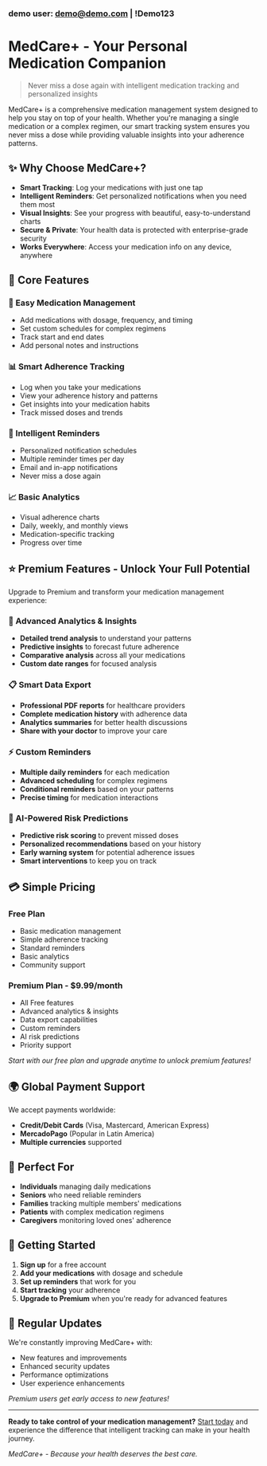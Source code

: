 ### demo user: demo@demo.com | !Demo123

# MedCare+ - Your Personal Medication Companion

> Never miss a dose again with intelligent medication tracking and personalized insights

MedCare+ is a comprehensive medication management system designed to help you stay on top of your health. Whether you're managing a single medication or a complex regimen, our smart tracking system ensures you never miss a dose while providing valuable insights into your adherence patterns.

## ✨ Why Choose MedCare+?

- **Smart Tracking**: Log your medications with just one tap
- **Intelligent Reminders**: Get personalized notifications when you need them most
- **Visual Insights**: See your progress with beautiful, easy-to-understand charts
- **Secure & Private**: Your health data is protected with enterprise-grade security
- **Works Everywhere**: Access your medication info on any device, anywhere

## 🚀 Core Features

### 📱 Easy Medication Management
- Add medications with dosage, frequency, and timing
- Set custom schedules for complex regimens
- Track start and end dates
- Add personal notes and instructions

### 📊 Smart Adherence Tracking
- Log when you take your medications
- View your adherence history and patterns
- Get insights into your medication habits
- Track missed doses and trends

### 🔔 Intelligent Reminders
- Personalized notification schedules
- Multiple reminder times per day
- Email and in-app notifications
- Never miss a dose again

### 📈 Basic Analytics
- Visual adherence charts
- Daily, weekly, and monthly views
- Medication-specific tracking
- Progress over time

## ⭐ Premium Features - Unlock Your Full Potential

Upgrade to Premium and transform your medication management experience:

### 🧠 Advanced Analytics & Insights
- **Detailed trend analysis** to understand your patterns
- **Predictive insights** to forecast future adherence
- **Comparative analysis** across all your medications
- **Custom date ranges** for focused analysis

### 📋 Smart Data Export
- **Professional PDF reports** for healthcare providers
- **Complete medication history** with adherence data
- **Analytics summaries** for better health discussions
- **Share with your doctor** to improve your care

### ⚡ Custom Reminders
- **Multiple daily reminders** for each medication
- **Advanced scheduling** for complex regimens
- **Conditional reminders** based on your patterns
- **Precise timing** for medication interactions

### 🎯 AI-Powered Risk Predictions
- **Predictive risk scoring** to prevent missed doses
- **Personalized recommendations** based on your history
- **Early warning system** for potential adherence issues
- **Smart interventions** to keep you on track

## 💳 Simple Pricing

### Free Plan
- Basic medication management
- Simple adherence tracking
- Standard reminders
- Basic analytics
- Community support

### Premium Plan - $9.99/month
- All Free features
- Advanced analytics & insights
- Data export capabilities
- Custom reminders
- AI risk predictions
- Priority support

*Start with our free plan and upgrade anytime to unlock premium features!*

## 🌍 Global Payment Support

We accept payments worldwide:
- **Credit/Debit Cards** (Visa, Mastercard, American Express)
- **MercadoPago** (Popular in Latin America)
- **Multiple currencies** supported

## 🎯 Perfect For

- **Individuals** managing daily medications
- **Seniors** who need reliable reminders
- **Families** tracking multiple members' medications
- **Patients** with complex medication regimens
- **Caregivers** monitoring loved ones' adherence

## 🚀 Getting Started

1. **Sign up** for a free account
2. **Add your medications** with dosage and schedule
3. **Set up reminders** that work for you
4. **Start tracking** your adherence
5. **Upgrade to Premium** when you're ready for advanced features

## 🔄 Regular Updates

We're constantly improving MedCare+ with:
- New features and improvements
- Enhanced security updates
- Performance optimizations
- User experience enhancements

*Premium users get early access to new features!*

---

**Ready to take control of your medication management?** [Start today](https://medcare-hackaton.netlify.app/) and experience the difference that intelligent tracking can make in your health journey.

*MedCare+ - Because your health deserves the best care.* 
